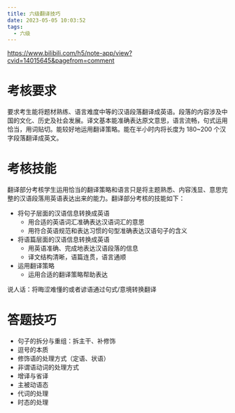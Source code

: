 ```yaml
---
title: 六级翻译技巧
date: 2023-05-05 10:03:52
tags:
  - 六级
---
```


https://www.bilibili.com/h5/note-app/view?cvid=14015645&pagefrom=comment

<!--more-->

# 考核要求

要求考生能将题材熟练、语言难度中等的汉语段落翻译成英语。段落的内容涉及中国的文化、历史及社会发展。译文基本能准确表达原文意思，语言流畅，句式运用恰当，用词贴切。能较好地运用翻译策略。能在半小时内将长度为 180~200 个汉字段落翻译成英文。

# 考核技能

翻译部分考核学生运用恰当的翻译策略和语言只是将主题熟悉、内容浅显、意思完整的汉语段落用英语表达出来的能力。翻译部分考核的技能如下：

- 将句子层面的汉语信息转换成英语
  - 用合适的英语词汇准确表达汉语词汇的意思
  - 用符合英语规范和表达习惯的句型准确表达汉语句子的含义
- 将语篇层面的汉语信息转换成英语
  - 用英语准确、完成地表达汉语段落的信息
  - 译文结构清晰，语篇连贯，语言通顺
- 运用翻译策略
  - 运用合适的翻译策略帮助表达

说人话：将晦涩难懂的或者谚语通过句式/意境转换翻译

# 答题技巧

- 句子的拆分与重组：拆主干、补修饰
- 逗号的本质
- 修饰语的处理方式（定语、状语）
- 非谓语动词的处理方式
- 增译与省译
- 主被动语态
- 代词的处理
- 时态的处理
